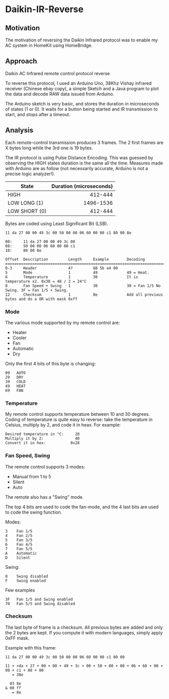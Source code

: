 # Daikin-IR-Reverse

## Motivation

The motivation of reversing the Daikin Infrared protocol was to enable my AC system in HomeKit using HomeBridge.

## Approach

Daikin AC Infrared remote control protocol reverse

To reverse this protocol, I used an Arduino Uno, 38Khz Vishay infrared receiver (Chinese ebay copy), a simple Sketch and a Java program to plot the data and decode RAW data issued from Arduino.

The Arduino sketch is very basic, and stores the duration in microseconds of states (1 or 0). It waits for a button being started and IR transmission to start, and stops after a timeout.

## Analysis

Each remote-control transmission produces 3 frames. The 2 first frames are X bytes long while the 3rd one is 19 bytes.

The IR protocol is using Pulse Distance Encoding. This was guessed by observing the HIGH states duration is the same all the time.
Measures made with Arduino are as follow (not necessarily accurate, Arduino is not a precise logic analyzer!).

| State | Duration (microseconds) |
| ------------- | -----:|
| HIGH      | 412-444 |
| LOW LONG (1)  | 1496-1536 |
| LOW SHORT (0) | 412-444 |

Bytes are coded using Least Significant Bit (LSB).

```
11 da 27 00 00 49 3c 00 50 00 00 06 60 00 00 c1 80 00 8e
```

```
00:     11 da 27 00 00 49 3c 00 
08:     50 00 00 06 60 00 00 c1 
10:     80 00 8e 
```

```
Offset  Description         Length     Example        Decoding
========================================================================================================
0-3     Header              4?         88 5b e4 00	
5       Mode                1          49             49 = Heat.
6       Temperature         1          30             It is temperature x2. 0x30 = 48 / 2 = 24°C
8       Fan Speed + Swing   1          30             30 = Fan 1/5 No Swing. 3F = Fan 1/5 + Swing. 
12      Checksum            1          8e             Add all previous bytes and do a OR with mask 0xff
```

### Mode
The various mode supported by my remote control are:
* Heater
* Cooler
* Fan
* Automatic
* Dry

Only the first 4 bits of this byte is changing:

```
09   AUTO
29   DRY
39   COLD
49   HEAT
69   FAN
```

### Temperature
My remote control supports temperature between 10 and 30 degrees. Coding of temperature is quite easy to reverse: take the temperature in Celsius, multiply by 2, and code it in heax.
For example:

```
Desired temperature in °C:     20
Multiply it by 2:              40
Convert it in hex:           0x28
```

### Fan Speed, Swing
The remote control supports 3 modes:
* Manual from 1 to 5
* Silent
* Auto

The remote also has a "Swing" mode.

The top 4 bits are used to code the fan-mode, and the 4 last bits are used to code the swing function.

Modes:
```
3    Fan 1/5
4    Fan 2/5
5    Fan 3/5
6    Fan 4/5
7    Fan 5/5
A    Automatic	
D    Silent	
```

Swing:
```
0    Swing disabled
F    Swing enabled
```

Few examples
```
3F   Fan 1/5 and Swing enabled
70   Fan 5/5 and Swing disabled
```

### Checksum
The last byte of frame is a checksum. All previous bytes are added and only the 2 bytes are kept. If you compute it with modern languages, simply apply 0xFF mask.

Example with this frame:
```
11 da 27 00 00 49 3c 00 50 00 00 06 60 00 00 c1 80 00
```

```
11 + +da + 27 + 00 + 00 + 49 + 3c + 00 + 50 + 00 + 00 + 06 + 60 + 00 + 00 + c1 + 80 + 00 
   = 38e

  03 8e
& 00 ff 
   = 8e 
```


